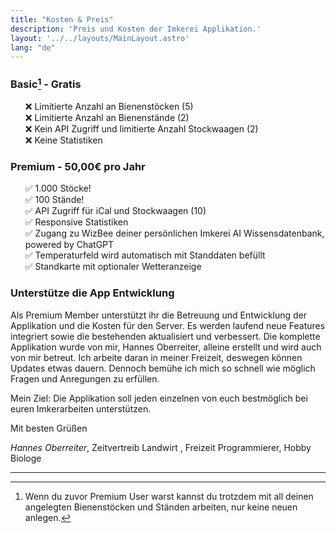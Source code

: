 ```yaml
---
title: "Kosten & Preis"
description: 'Preis und Kosten der Imkerei Applikation.'
layout: '../../layouts/MainLayout.astro'
lang: "de"
---
```


### Basic[^1] - Gratis

<ul style="list-style: none">
    <li>❌ Limitierte Anzahl an Bienenstöcken (5)</li>
    <li>❌ Limitierte Anzahl an Bienenstände (2)</li>
    <li>❌ Kein API Zugriff und limitierte Anzahl Stockwaagen (2)</li>
    <li>❌ Keine Statistiken</li>
</ul>

### Premium - 50,00€ pro Jahr

<ul style="list-style: none">
    <li>✅ 1.000 Stöcke!</li>
    <li>✅ 100 Stände!</li>
    <li>✅ API Zugriff für iCal und Stockwaagen (10)</li>
    <li>✅ Responsive Statistiken</li>
    <li>✅ Zugang zu WizBee deiner persönlichen Imkerei AI Wissensdatenbank, powered by ChatGPT</li>
    <li>✅ Temperaturfeld wird automatisch mit Standdaten befüllt</li>
    <li>✅ Standkarte mit optionaler Wetteranzeige</li>
</ul>

### Unterstütze die App Entwicklung

Als Premium Member unterstützt ihr die Betreuung und Entwicklung der Applikation und die Kosten für den Server. Es werden laufend neue Features integriert sowie die bestehenden aktualisiert und verbessert. Die komplette Applikation wurde von mir, Hannes Oberreiter, alleine erstellt und wird auch von mir betreut. Ich arbeite daran in meiner Freizeit, deswegen können Updates etwas dauern. Dennoch bemühe ich mich so schnell wie möglich Fragen und Anregungen zu erfüllen.

Mein Ziel: Die Applikation soll jeden einzelnen von euch bestmöglich bei euren Imkerarbeiten unterstützen.

Mit besten Grüßen

_Hannes Oberreiter_, Zeitvertreib Landwirt , Freizeit Programmierer, Hobby Biologe

<hr/>

[^1]: Wenn du zuvor Premium User warst kannst du trotzdem mit all deinen angelegten Bienenstöcken und Ständen arbeiten, nur keine neuen anlegen.
